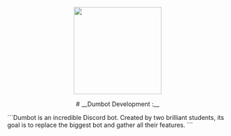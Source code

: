 <p align="center">
  <img width="200" height="200" src="https://cdn.discordapp.com/attachments/493337287338491915/788825810777145395/unknown_1.png">
</p>
<p align="center">
# __Dumbot Development :__
  </p>
```Dumbot is an incredible Discord bot. Created by two brilliant students, its goal is to replace the biggest bot and gather all their features. ```

